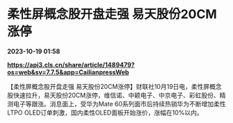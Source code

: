# 柔性屏概念股开盘走强 易天股份20CM涨停

**2023-10-19 01:58**

**https://api3.cls.cn/share/article/1489479?os=web&sv=7.7.5&app=CailianpressWeb**

【柔性屏概念股开盘走强 易天股份20CM涨停】财联社10月19日电，柔性屏概念股快速拉升，易天股份20CM涨停，维信诺、中颖电子、中京电子、彩虹股份、精测电子等跟涨。消息面上，受华为Mate 60系列面市后持续热销华为不断增加柔性LTPO OLED订单刺激，国内柔性OLED面板开始涨价，涨幅在10%以内。
